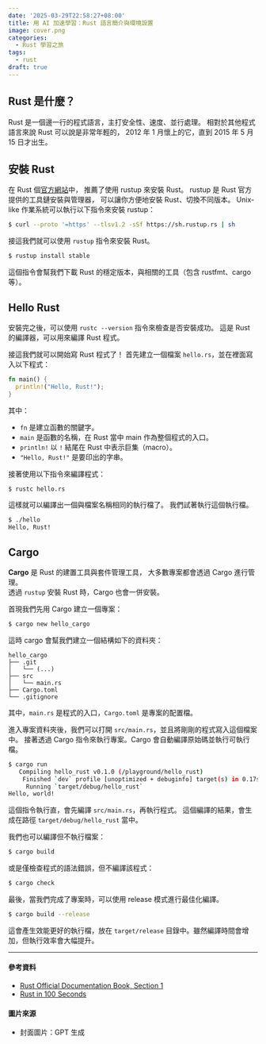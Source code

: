 ```yaml
---
date: '2025-03-29T22:58:27+08:00'
title: 用 AI 加速學習：Rust 語言簡介與環境設置
image: cover.png
categories:
  - Rust 學習之旅
tags:
  - rust
draft: true
---
```


## Rust 是什麼？

Rust 是一個邊一行的程式語言，主打安全性、速度、並行處理。
相對於其他程式語言來說 Rust 可以說是非常年輕的，
2012 年 1 月懷上的它，直到 2015 年 5 月 15 日才出生。

## 安裝 Rust

在 Rust 個[官方網站](https://www.rust-lang.org/)中，
推薦了使用 rustup 來安裝 Rust。
rustup 是 Rust 官方提供的工具鏈安裝與管理器，
可以讓你方便地安裝 Rust、切換不同版本。
Unix-like 作業系統可以執行以下指令來安裝 rustup：
```bash
$ curl --proto '=https' --tlsv1.2 -sSf https://sh.rustup.rs | sh
```

接這我們就可以使用 `rustup` 指令來安裝 Rust。

```bash
$ rustup install stable
```

這個指令會幫我們下載 Rust 的穩定版本，與相關的工具（包含 rustfmt、cargo 等）。

## Hello Rust

安裝完之後，可以使用 `rustc --version` 指令來檢查是否安裝成功。
這是 Rust 的編譯器，可以用來編譯 Rust 程式。

接這我們就可以開始寫 Rust 程式了！
首先建立一個檔案 `hello.rs`，並在裡面寫入以下程式：
```rust
fn main() {
  println!("Hello, Rust!");
}
```

其中：
- `fn` 是建立函數的關鍵字。
- `main` 是函數的名稱，在 Rust 當中 main 作為整個程式的入口。
- `println!` 以 `!` 結尾在 Rust 中表示巨集（macro）。
- `"Hello, Rust!"` 是要印出的字串。

接著使用以下指令來編譯程式：
```bash
$ rustc hello.rs
```

這樣就可以編譯出一個與檔案名稱相同的執行檔了。
我們試著執行這個執行檔。
```bash
$ ./hello
Hello, Rust!
```

## Cargo

**Cargo** 是 Rust 的建置工具與套件管理工具，
大多數專案都會透過 Cargo 進行管理。  
透過 `rustup` 安裝 Rust 時，Cargo 也會一併安裝。

首現我們先用 Cargo 建立一個專案：
```bash
$ cargo new hello_cargo
```

這時 cargo 會幫我們建立一個結構如下的資料夾：
```
hello_cargo
├── .git
│   └── (...)
├── src
│   └── main.rs
├── Cargo.toml
└── .gitignore
```

其中，`main.rs` 是程式的入口，`Cargo.toml` 是專案的配置檔。

進入專案資料夾後，我們可以打開 `src/main.rs`，並且將剛剛的程式寫入這個檔案中。
接著透過 Cargo 指令來執行專案。Cargo 會自動編譯原始碼並執行可執行檔。
```bash
$ cargo run
   Compiling hello_rust v0.1.0 (/playground/hello_rust)
    Finished `dev` profile [unoptimized + debuginfo] target(s) in 0.17s
     Running `target/debug/hello_rust`
Hello, world!
```

這個指令執行直，會先編譯 `src/main.rs`，再執行程式。
這個編譯的結果，會生成在路徑 `target/debug/hello_rust` 當中。

我們也可以編譯但不執行檔案：
```bash
$ cargo build
```

或是僅檢查程式的語法錯誤，但不編譯該程式：
```bash
$ cargo check
```

最後，當我們完成了專案時，可以使用 release 模式進行最佳化編譯。  
```bash
$ cargo build --release
````
這會產生效能更好的執行檔，放在 `target/release` 目錄中。雖然編譯時間會增加，但執行效率會大幅提升。

---
<h4>參考資料</h4>

- [Rust Official Documentation Book, Section 1](https://doc.rust-lang.org/book/ch01-00-getting-started.html)
- [Rust in 100 Seconds](https://youtu.be/5C_HPTJg5ek)

<h4>圖片來源</h4>

- 封面圖片：GPT 生成
